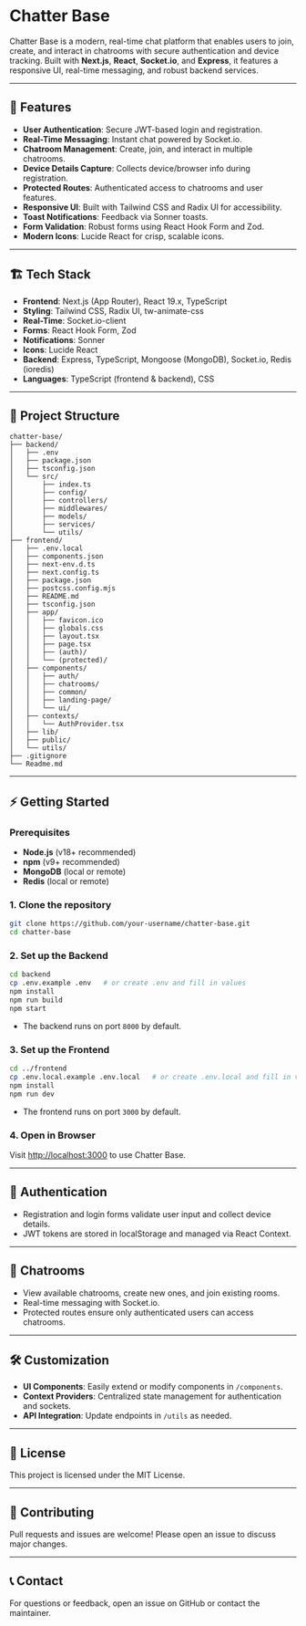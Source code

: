 # Chatter Base

Chatter Base is a modern, real-time chat platform that enables users to join, create, and interact in chatrooms with secure authentication and device tracking. Built with **Next.js**, **React**, **Socket.io**, and **Express**, it features a responsive UI, real-time messaging, and robust backend services.

---

## 🚀 Features

- **User Authentication**: Secure JWT-based login and registration.
- **Real-Time Messaging**: Instant chat powered by Socket.io.
- **Chatroom Management**: Create, join, and interact in multiple chatrooms.
- **Device Details Capture**: Collects device/browser info during registration.
- **Protected Routes**: Authenticated access to chatrooms and user features.
- **Responsive UI**: Built with Tailwind CSS and Radix UI for accessibility.
- **Toast Notifications**: Feedback via Sonner toasts.
- **Form Validation**: Robust forms using React Hook Form and Zod.
- **Modern Icons**: Lucide React for crisp, scalable icons.

---

## 🏗️ Tech Stack

- **Frontend**: Next.js (App Router), React 19.x, TypeScript
- **Styling**: Tailwind CSS, Radix UI, tw-animate-css
- **Real-Time**: Socket.io-client
- **Forms**: React Hook Form, Zod
- **Notifications**: Sonner
- **Icons**: Lucide React
- **Backend**: Express, TypeScript, Mongoose (MongoDB), Socket.io, Redis (ioredis)
- **Languages**: TypeScript (frontend & backend), CSS

---

## 📁 Project Structure

```
chatter-base/
├── backend/
│   ├── .env
│   ├── package.json
│   ├── tsconfig.json
│   └── src/
│       ├── index.ts
│       ├── config/
│       ├── controllers/
│       ├── middlewares/
│       ├── models/
│       ├── services/
│       └── utils/
├── frontend/
│   ├── .env.local
│   ├── components.json
│   ├── next-env.d.ts
│   ├── next.config.ts
│   ├── package.json
│   ├── postcss.config.mjs
│   ├── README.md
│   ├── tsconfig.json
│   ├── app/
│   │   ├── favicon.ico
│   │   ├── globals.css
│   │   ├── layout.tsx
│   │   ├── page.tsx
│   │   ├── (auth)/
│   │   └── (protected)/
│   ├── components/
│   │   ├── auth/
│   │   ├── chatrooms/
│   │   ├── common/
│   │   ├── landing-page/
│   │   └── ui/
│   ├── contexts/
│   │   └── AuthProvider.tsx
│   ├── lib/
│   ├── public/
│   └── utils/
├── .gitignore
└── Readme.md
```

---

## ⚡ Getting Started

### Prerequisites

- **Node.js** (v18+ recommended)
- **npm** (v9+ recommended)
- **MongoDB** (local or remote)
- **Redis** (local or remote)

### 1. Clone the repository

```sh
git clone https://github.com/your-username/chatter-base.git
cd chatter-base
```

### 2. Set up the Backend

```sh
cd backend
cp .env.example .env   # or create .env and fill in values
npm install
npm run build
npm start
```

- The backend runs on port `8000` by default.

### 3. Set up the Frontend

```sh
cd ../frontend
cp .env.local.example .env.local   # or create .env.local and fill in values
npm install
npm run dev
```

- The frontend runs on port `3000` by default.

### 4. Open in Browser

Visit [http://localhost:3000](http://localhost:3000) to use Chatter Base.

---

## 🔑 Authentication

- Registration and login forms validate user input and collect device details.
- JWT tokens are stored in localStorage and managed via React Context.

---

## 💬 Chatrooms

- View available chatrooms, create new ones, and join existing rooms.
- Real-time messaging with Socket.io.
- Protected routes ensure only authenticated users can access chatrooms.

---

## 🛠️ Customization

- **UI Components**: Easily extend or modify components in `/components`.
- **Context Providers**: Centralized state management for authentication and sockets.
- **API Integration**: Update endpoints in `/utils` as needed.

---

## 📄 License

This project is licensed under the MIT License.

---

## 🙌 Contributing

Pull requests and issues are welcome! Please open an issue to discuss major changes.

---

## 📞 Contact

For questions or feedback, open an issue on GitHub or contact the maintainer.
